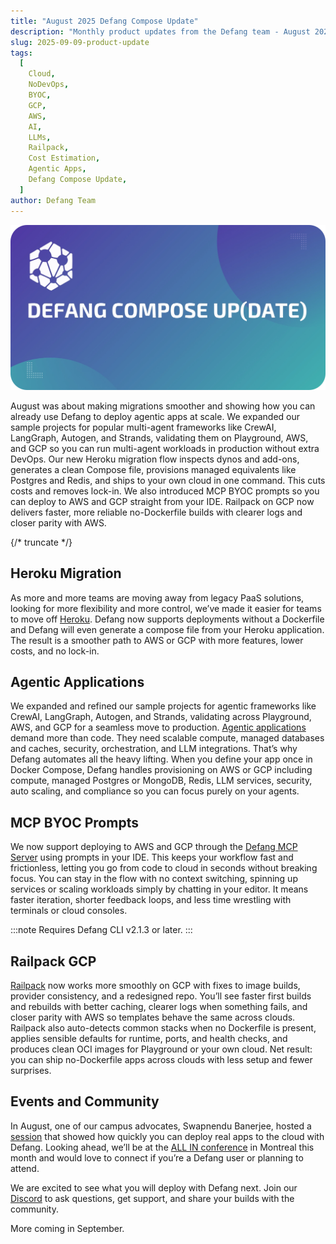 ```yaml
---
title: "August 2025 Defang Compose Update"
description: "Monthly product updates from the Defang team - August 2025"
slug: 2025-09-09-product-update
tags:
  [
    Cloud,
    NoDevOps,
    BYOC,
    GCP,
    AWS,
    AI,
    LLMs,
    Railpack,
    Cost Estimation,
    Agentic Apps,
    Defang Compose Update,
  ]
author: Defang Team
---
```


![Defang Compose Update](/img/defang-compose-update.webp)

August was about making migrations smoother and showing how you can already use Defang to deploy agentic apps at scale. We expanded our sample projects for popular multi-agent frameworks like CrewAI, LangGraph, Autogen, and Strands, validating them on Playground, AWS, and GCP so you can run multi-agent workloads in production without extra DevOps. Our new Heroku migration flow inspects dynos and add-ons, generates a clean Compose file, provisions managed equivalents like Postgres and Redis, and ships to your own cloud in one command. This cuts costs and removes lock-in. We also introduced MCP BYOC prompts so you can deploy to AWS and GCP straight from your IDE. Railpack on GCP now delivers faster, more reliable no-Dockerfile builds with clearer logs and closer parity with AWS.

{/* truncate */}

## Heroku Migration

As more and more teams are moving away from legacy PaaS solutions, looking for more flexibility and more control, we’ve made it easier for teams to move off [Heroku](https://docs.defang.io/docs/tutorials/migrating-from-heroku). Defang now supports deployments without a Dockerfile and Defang will even generate a compose file from your Heroku application. The result is a smoother path to AWS or GCP with more features, lower costs, and no lock-in.

## Agentic Applications

We expanded and refined our sample projects for agentic frameworks like CrewAI, LangGraph, Autogen, and Strands, validating across Playground, AWS, and GCP for a seamless move to production. [Agentic applications](https://docs.defang.io/blog/agentic-apps) demand more than code. They need scalable compute, managed databases and caches, security, orchestration, and LLM integrations. That’s why Defang automates all the heavy lifting. When you define your app once in Docker Compose, Defang handles provisioning on AWS or GCP including compute, managed Postgres or MongoDB, Redis, LLM services, security, auto scaling, and compliance so you can focus purely on your agents.

## MCP BYOC Prompts

We now support deploying to AWS and GCP through the [Defang MCP Server](http://docs.defang.io/docs/tutorials/deploying-with-the-defang-mcp-server) using prompts in your IDE. This keeps your workflow fast and frictionless, letting you go from code to cloud in seconds without breaking focus. You can stay in the flow with no context switching, spinning up services or scaling workloads simply by chatting in your editor. It means faster iteration, shorter feedback loops, and less time wrestling with terminals or cloud consoles.

:::note
Requires Defang CLI v2.1.3 or later.
:::

## Railpack GCP

[Railpack](https://docs.defang.io/docs/concepts/railpack) now works more smoothly on GCP with fixes to image builds, provider consistency, and a redesigned repo. You’ll see faster first builds and rebuilds with better caching, clearer logs when something fails, and closer parity with AWS so templates behave the same across clouds. Railpack also auto-detects common stacks when no Dockerfile is present, applies sensible defaults for runtime, ports, and health checks, and produces clean OCI images for Playground or your own cloud. Net result: you can ship no-Dockerfile apps across clouds with less setup and fewer surprises.

## Events and Community

In August, one of our campus advocates, Swapnendu Banerjee, hosted a [session](https://www.linkedin.com/posts/rajanyamaity_statuscode2-iiitkalyani-iiserkolkata-activity-7365717326035374081-Ky-S/) that showed how quickly you can deploy real apps to the cloud with Defang. Looking ahead, we’ll be at the [ALL IN conference](https://allinevent.ai/) in Montreal this month and would love to connect if you’re a Defang user or planning to attend.

We are excited to see what you will deploy with Defang next. Join our [Discord](https://s.defang.io/discord) to ask questions, get support, and share your builds with the community.

More coming in September.
